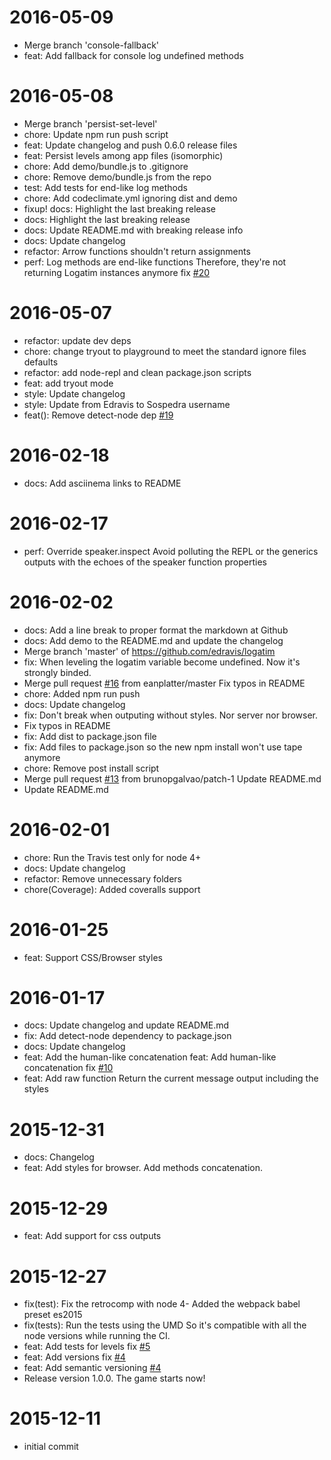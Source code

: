 2016-05-09
==========

  * Merge branch 'console-fallback'
  * feat: Add fallback for console log undefined methods

2016-05-08
==========

  * Merge branch 'persist-set-level'
  * chore: Update npm run push script
  * feat: Update changelog and push 0.6.0 release files
  * feat: Persist levels among app files (isomorphic)
  * chore: Add demo/bundle.js to .gitignore
  * chore: Remove demo/bundle.js from the repo
  * test: Add tests for end-like log methods
  * chore: Add codeclimate.yml ignoring dist and demo
  * fixup! docs: Highlight the last breaking release
  * docs: Highlight the last breaking release
  * docs: Update README.md with breaking release info
  * docs: Update changelog
  * refactor: Arrow functions shouldn't return assignments
  * perf: Log methods are end-like functions
    Therefore, they're not returning Logatim instances anymore
    fix [#20](https://github.com/edravis/logatim/issues/20)

2016-05-07
==========

  * refactor: update dev deps
  * chore: change tryout to playground to meet the standard ignore files defaults
  * refactor: add node-repl and clean package.json scripts
  * feat: add tryout mode
  * style: Update changelog
  * style: Update from Edravis to Sospedra username
  * feat(): Remove detect-node dep
    [#19](https://github.com/edravis/logatim/issues/19)

2016-02-18
==========

  * docs: Add asciinema links to README

2016-02-17
==========

  * perf: Override speaker.inspect
    Avoid polluting the REPL or the generics outputs with the echoes of the speaker function properties

2016-02-02
==========

  * docs: Add a line break to proper format the markdown at Github
  * docs: Add demo to the README.md and update the changelog
  * Merge branch 'master' of https://github.com/edravis/logatim
  * fix: When leveling the logatim variable become undefined. Now it's strongly binded.
  * Merge pull request [#16](https://github.com/edravis/logatim/issues/16) from eanplatter/master
    Fix typos in README
  * chore: Added npm run push
  * docs: Update changelog
  * fix: Don't break when outputing without styles. Nor server nor browser.
  * Fix typos in README
  * fix: Add dist to package.json file
  * fix: Add files to package.json so the new npm install won't use tape anymore
  * chore: Remove post install script
  * Merge pull request [#13](https://github.com/edravis/logatim/issues/13) from brunopgalvao/patch-1
    Update README.md
  * Update README.md

2016-02-01
==========

  * chore: Run the Travis test only for node 4+
  * docs: Update changelog
  * refactor: Remove unnecessary folders
  * chore(Coverage): Added coveralls support

2016-01-25
==========

  * feat: Support CSS/Browser styles

2016-01-17
==========

  * docs: Update changelog and update README.md
  * fix: Add detect-node dependency to package.json
  * docs: Update changelog
  * feat: Add the human-like concatenation
    feat: Add human-like concatenation
    fix [#10](https://github.com/edravis/logatim/issues/10)
  * feat: Add raw function
    Return the current message output including the styles

2015-12-31
==========

  * docs: Changelog
  * feat: Add styles for browser. Add methods concatenation.

2015-12-29
==========

  * feat: Add support for css outputs

2015-12-27
==========

  * fix(test): Fix the retrocomp with node 4-
    Added the webpack babel preset es2015
  * fix(tests): Run the tests using the UMD
    So it's compatible with all the node versions while running the CI.
  * feat: Add tests for levels
    fix [#5](https://github.com/edravis/logatim/issues/5)
  * feat: Add versions
    fix [#4](https://github.com/edravis/logatim/issues/4)
  * feat: Add semantic versioning
    [#4](https://github.com/edravis/logatim/issues/4)
  * Release version 1.0.0. The game starts now!

2015-12-11
==========

  * initial commit

